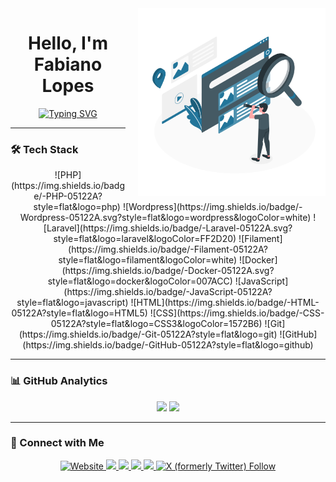<div style="float: right; margin-left: 20px;">
  <img src="https://github.com/fabianolopes76/fabianolopes76/blob/main/Search-amico.svg" width="300px" alt="Fabiano Lopes Illustration">
</div>

<h1 align="center">Hello, I'm Fabiano Lopes</h1>

<p align="center">
  <a href="https://git.io/typing-svg">
    <img src="https://readme-typing-svg.demolab.com?font=Fira+Code&pause=1000&color=22759A&center=true&vCenter=true&random=false&width=500&lines=Fullstack+Developer+%7C+College+Professor;Digital+Lawyer+%7C+Accountant" alt="Typing SVG" />
  </a>
</p>

---

### 🛠 Tech Stack

<p align="center">
![PHP](https://img.shields.io/badge/-PHP-05122A?style=flat&logo=php)
![Wordpress](https://img.shields.io/badge/-Wordpress-05122A.svg?style=flat&logo=wordpress&logoColor=white)
![Laravel](https://img.shields.io/badge/-Laravel-05122A.svg?style=flat&logo=laravel&logoColor=FF2D20)
![Filament](https://img.shields.io/badge/-Filament-05122A?style=flat&logo=filament&logoColor=white)
![Docker](https://img.shields.io/badge/-Docker-05122A.svg?style=flat&logo=docker&logoColor=007ACC)
![JavaScript](https://img.shields.io/badge/-JavaScript-05122A?style=flat&logo=javascript)
![HTML](https://img.shields.io/badge/-HTML-05122A?style=flat&logo=HTML5)
![CSS](https://img.shields.io/badge/-CSS-05122A?style=flat&logo=CSS3&logoColor=1572B6)
![Git](https://img.shields.io/badge/-Git-05122A?style=flat&logo=git)
![GitHub](https://img.shields.io/badge/-GitHub-05122A?style=flat&logo=github)
</p>

---

### 📊 GitHub Analytics

<p align="center">
  <img height="180em" src="https://github-readme-stats-eight-theta.vercel.app/api?username=fabianolopes76&show_icons=true&theme=algolia&include_all_commits=true&count_private=true"/>
  <img height="180em" src="https://github-readme-stats-eight-theta.vercel.app/api/top-langs/?username=fabianolopes76&layout=compact&langs_count=8&theme=algolia&include_all_commits=true&count_private=true"/>
</p>

---

### 🤝 Connect with Me

<p align="center">
  <a href="https://www.fabianolopes.com" target="_blank">
    <img alt="Website" src="https://img.shields.io/badge/Website-fabianolopes.com-05122A?style=flat&logo=google-chrome&logoColor=white"/>
  </a>
  <a href="https://www.linkedin.com/in/fabiano-f-lopes/" target="_blank">
    <img src="https://img.shields.io/badge/LinkedIn-Fabiano_Lopes-0077B5?style=flat&logo=linkedin&logoColor=white"/>
  </a>
  <a href="mailto:fabiano@fabianolopes.com">
    <img src="https://img.shields.io/badge/Gmail-fabiano@fabianolopes.com-D14836?style=flat&logo=gmail&logoColor=white"/>
  </a>
  <a href="https://www.instagram.com/prof.fabianolopes/" target="_blank">
    <img src="https://img.shields.io/badge/Instagram-@prof.fabianolopes-E4405F?style=flat&logo=instagram&logoColor=white"/>
  </a>
  <a href="https://www.facebook.com/prof.fabianolopes/" target="_blank">
    <img src="https://img.shields.io/badge/Facebook-@prof.fabianolopes-1877F2?style=flat&logo=facebook&logoColor=white"/>
  </a>
  <a href="https://www.x.com/fabiano_fl" target="_blank">
    <img alt="X (formerly Twitter) Follow" src="https://img.shields.io/twitter/follow/fabiano_fl?style=flat&logo=twitter&logoColor=white"/>
  </a>
</p>
